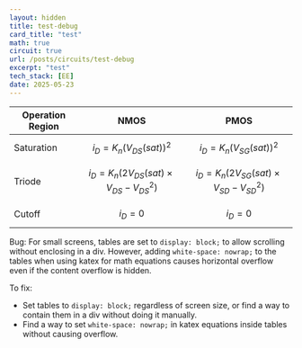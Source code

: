 ```yaml
---
layout: hidden
title: test-debug
card_title: "test"
math: true
circuit: true
url: /posts/circuits/test-debug
excerpt: "test"
tech_stack: [EE]
date: 2025-05-23
---
```


| Operation Region  | NMOS | PMOS |
|-------------------|------|------|
| Saturation        | $$i_D = K_n (V_{DS}(sat))^2$$ | $$i_D = K_n (V_{SG}(sat))^2$$ |
| Triode            | $$i_D = K_n (2V_{DS}(sat) \times V_{DS} - V^2_{DS})$$ | $$i_D = K_n (2V_{SG}(sat) \times V_{SD} - V^2_{SD})$$ |
| Cutoff            | $$i_D = 0$$ | $$i_D = 0$$ |

Bug: For small screens, tables are set to `display: block;` to allow scrolling without enclosing in a div. However, adding `white-space: nowrap;` to the tables when using katex for math equations causes horizontal overflow even if the content overflow is hidden.

To fix:
- Set tables to `display: block;` regardless of screen size, or find a way to contain them in a div without doing it manually.
- Find a way to set `white-space: nowrap;` in katex equations inside tables without causing overflow.